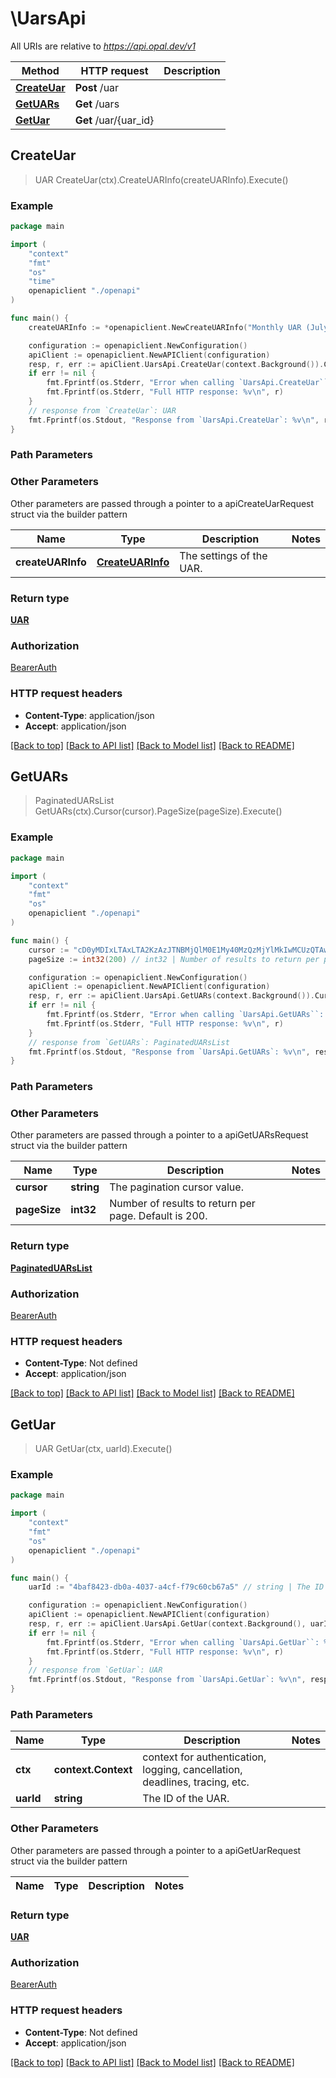 # \UarsApi

All URIs are relative to *https://api.opal.dev/v1*

Method | HTTP request | Description
------------- | ------------- | -------------
[**CreateUar**](UarsApi.md#CreateUar) | **Post** /uar | 
[**GetUARs**](UarsApi.md#GetUARs) | **Get** /uars | 
[**GetUar**](UarsApi.md#GetUar) | **Get** /uar/{uar_id} | 



## CreateUar

> UAR CreateUar(ctx).CreateUARInfo(createUARInfo).Execute()





### Example

```go
package main

import (
    "context"
    "fmt"
    "os"
    "time"
    openapiclient "./openapi"
)

func main() {
    createUARInfo := *openapiclient.NewCreateUARInfo("Monthly UAR (July)", openapiclient.UARReviewerAssignmentPolicyEnum("MANUALLY"), false, time.Now(), "America/Los_Angeles", false) // CreateUARInfo | The settings of the UAR.

    configuration := openapiclient.NewConfiguration()
    apiClient := openapiclient.NewAPIClient(configuration)
    resp, r, err := apiClient.UarsApi.CreateUar(context.Background()).CreateUARInfo(createUARInfo).Execute()
    if err != nil {
        fmt.Fprintf(os.Stderr, "Error when calling `UarsApi.CreateUar``: %v\n", err)
        fmt.Fprintf(os.Stderr, "Full HTTP response: %v\n", r)
    }
    // response from `CreateUar`: UAR
    fmt.Fprintf(os.Stdout, "Response from `UarsApi.CreateUar`: %v\n", resp)
}
```

### Path Parameters



### Other Parameters

Other parameters are passed through a pointer to a apiCreateUarRequest struct via the builder pattern


Name | Type | Description  | Notes
------------- | ------------- | ------------- | -------------
 **createUARInfo** | [**CreateUARInfo**](CreateUARInfo.md) | The settings of the UAR. | 

### Return type

[**UAR**](UAR.md)

### Authorization

[BearerAuth](../README.md#BearerAuth)

### HTTP request headers

- **Content-Type**: application/json
- **Accept**: application/json

[[Back to top]](#) [[Back to API list]](../README.md#documentation-for-api-endpoints)
[[Back to Model list]](../README.md#documentation-for-models)
[[Back to README]](../README.md)


## GetUARs

> PaginatedUARsList GetUARs(ctx).Cursor(cursor).PageSize(pageSize).Execute()





### Example

```go
package main

import (
    "context"
    "fmt"
    "os"
    openapiclient "./openapi"
)

func main() {
    cursor := "cD0yMDIxLTAxLTA2KzAzJTNBMjQlM0E1My40MzQzMjYlMkIwMCUzQTAw" // string | The pagination cursor value. (optional)
    pageSize := int32(200) // int32 | Number of results to return per page. Default is 200. (optional)

    configuration := openapiclient.NewConfiguration()
    apiClient := openapiclient.NewAPIClient(configuration)
    resp, r, err := apiClient.UarsApi.GetUARs(context.Background()).Cursor(cursor).PageSize(pageSize).Execute()
    if err != nil {
        fmt.Fprintf(os.Stderr, "Error when calling `UarsApi.GetUARs``: %v\n", err)
        fmt.Fprintf(os.Stderr, "Full HTTP response: %v\n", r)
    }
    // response from `GetUARs`: PaginatedUARsList
    fmt.Fprintf(os.Stdout, "Response from `UarsApi.GetUARs`: %v\n", resp)
}
```

### Path Parameters



### Other Parameters

Other parameters are passed through a pointer to a apiGetUARsRequest struct via the builder pattern


Name | Type | Description  | Notes
------------- | ------------- | ------------- | -------------
 **cursor** | **string** | The pagination cursor value. | 
 **pageSize** | **int32** | Number of results to return per page. Default is 200. | 

### Return type

[**PaginatedUARsList**](PaginatedUARsList.md)

### Authorization

[BearerAuth](../README.md#BearerAuth)

### HTTP request headers

- **Content-Type**: Not defined
- **Accept**: application/json

[[Back to top]](#) [[Back to API list]](../README.md#documentation-for-api-endpoints)
[[Back to Model list]](../README.md#documentation-for-models)
[[Back to README]](../README.md)


## GetUar

> UAR GetUar(ctx, uarId).Execute()





### Example

```go
package main

import (
    "context"
    "fmt"
    "os"
    openapiclient "./openapi"
)

func main() {
    uarId := "4baf8423-db0a-4037-a4cf-f79c60cb67a5" // string | The ID of the UAR.

    configuration := openapiclient.NewConfiguration()
    apiClient := openapiclient.NewAPIClient(configuration)
    resp, r, err := apiClient.UarsApi.GetUar(context.Background(), uarId).Execute()
    if err != nil {
        fmt.Fprintf(os.Stderr, "Error when calling `UarsApi.GetUar``: %v\n", err)
        fmt.Fprintf(os.Stderr, "Full HTTP response: %v\n", r)
    }
    // response from `GetUar`: UAR
    fmt.Fprintf(os.Stdout, "Response from `UarsApi.GetUar`: %v\n", resp)
}
```

### Path Parameters


Name | Type | Description  | Notes
------------- | ------------- | ------------- | -------------
**ctx** | **context.Context** | context for authentication, logging, cancellation, deadlines, tracing, etc.
**uarId** | **string** | The ID of the UAR. | 

### Other Parameters

Other parameters are passed through a pointer to a apiGetUarRequest struct via the builder pattern


Name | Type | Description  | Notes
------------- | ------------- | ------------- | -------------


### Return type

[**UAR**](UAR.md)

### Authorization

[BearerAuth](../README.md#BearerAuth)

### HTTP request headers

- **Content-Type**: Not defined
- **Accept**: application/json

[[Back to top]](#) [[Back to API list]](../README.md#documentation-for-api-endpoints)
[[Back to Model list]](../README.md#documentation-for-models)
[[Back to README]](../README.md)

